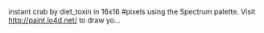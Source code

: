 instant crab by diet_toxin in 16x16 #pixels using the Spectrum palette. Visit http://paint.lo4d.net/ to draw yo... 
